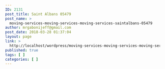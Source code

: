 ```yaml
---
ID: 2131
post_title: Saint Albans 05479
post_name: >
  moving-services-moving-services-moving-services-saintalbans-05479
author: mrgabonijeff@gmail.com
post_date: 2018-03-28 01:37:04
layout: page
link: >
  http://localhost/wordpress/moving-services-moving-services-moving-services-saintalbans-05479/
published: true
tags: [ ]
categories: [ ]
---
```

